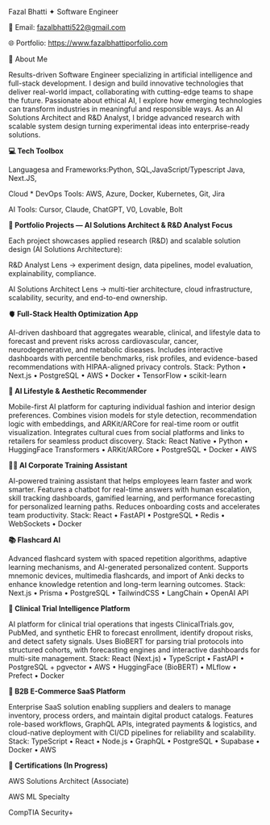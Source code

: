 Fazal Bhatti ✦ Software Engineer

📧 Email: fazalbhatti522@gmail.com

🌐 Portfolio: https://www.fazalbhattiporfolio.com

👋 About Me

Results-driven Software Engineer specializing in artificial intelligence and full-stack development. I design and build innovative technologies that deliver real-world impact, collaborating with cutting-edge teams to shape the future. Passionate about ethical AI, I explore how emerging technologies can transform industries in meaningful and responsible ways. As an AI Solutions Architect and R&D Analyst, I bridge advanced research with scalable system design turning experimental ideas into enterprise-ready solutions.

**💻 Tech Toolbox**

Languagesa and Frameworks:Python, SQL,JavaScript/Typescript Java, Next.JS, 

Cloud * DevOps Tools: AWS, Azure, Docker,  Kubernetes, Git, Jira

AI Tools: Cursor, Claude, ChatGPT, V0, Lovable, Bolt


**🚀 Portfolio Projects — AI Solutions Architect & R&D Analyst Focus**

Each project showcases applied research (R&D) and scalable solution design (AI Solutions Architecture):

R&D Analyst Lens → experiment design, data pipelines, model evaluation, explainability, compliance.

AI Solutions Architect Lens → multi-tier architecture, cloud infrastructure, scalability, security, and end-to-end ownership.


**🫀 Full-Stack Health Optimization App**

AI-driven dashboard that aggregates wearable, clinical, and lifestyle data to forecast and prevent risks across cardiovascular, cancer, neurodegenerative, and metabolic diseases. Includes interactive dashboards with percentile benchmarks, risk profiles, and evidence-based recommendations with HIPAA-aligned privacy controls.
Stack: Python • Next.js • PostgreSQL • AWS • Docker • TensorFlow • scikit-learn

**🎨 AI Lifestyle & Aesthetic Recommender**

Mobile-first AI platform for capturing individual fashion and interior design preferences. Combines vision models for style detection, recommendation logic with embeddings, and ARKit/ARCore for real-time room or outfit visualization. Integrates cultural cues from social platforms and links to retailers for seamless product discovery.
Stack: React Native • Python • HuggingFace Transformers • ARKit/ARCore • PostgreSQL • Docker • AWS

**👨‍💼 AI Corporate Training Assistant**

AI-powered training assistant that helps employees learn faster and work smarter. Features a chatbot for real-time answers with human escalation, skill tracking dashboards, gamified learning, and performance forecasting for personalized learning paths. Reduces onboarding costs and accelerates team productivity.
Stack: React • FastAPI • PostgreSQL • Redis • WebSockets • Docker

**📚 Flashcard AI**

Advanced flashcard system with spaced repetition algorithms, adaptive learning mechanisms, and AI-generated personalized content. Supports mnemonic devices, multimedia flashcards, and import of Anki decks to enhance knowledge retention and long-term learning outcomes.
Stack: Next.js • Prisma • PostgreSQL • TailwindCSS • LangChain • OpenAI API

**🧪 Clinical Trial Intelligence Platform**

AI platform for clinical trial operations that ingests ClinicalTrials.gov, PubMed, and synthetic EHR to forecast enrollment, identify dropout risks, and detect safety signals. Uses BioBERT for parsing trial protocols into structured cohorts, with forecasting engines and interactive dashboards for multi-site management.
Stack: React (Next.js) • TypeScript • FastAPI • PostgreSQL + pgvector • AWS • HuggingFace (BioBERT) • MLflow • Prefect • Docker

**🛒 B2B E-Commerce SaaS Platform**

Enterprise SaaS solution enabling suppliers and dealers to manage inventory, process orders, and maintain digital product catalogs. Features role-based workflows, GraphQL APIs, integrated payments & logistics, and cloud-native deployment with CI/CD pipelines for reliability and scalability.
Stack: TypeScript • React • Node.js • GraphQL • PostgreSQL • Supabase • Docker • AWS

**🎯 Certifications (In Progress)**

AWS Solutions Architect (Associate)

AWS ML Specialty

CompTIA Security+

